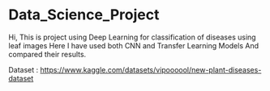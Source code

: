 # Data_Science_Project
Hi, This is project using Deep Learning for classification of diseases using leaf images
Here I have used both CNN and Transfer Learning Models And compared their results.

Dataset : https://www.kaggle.com/datasets/vipoooool/new-plant-diseases-dataset

